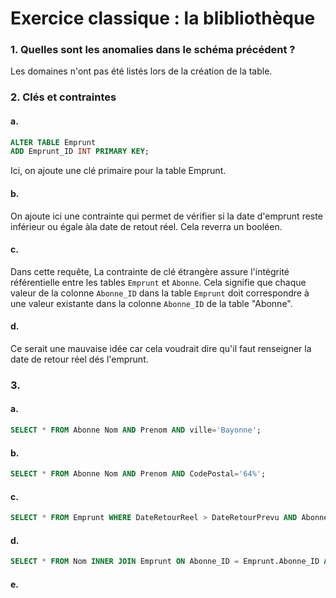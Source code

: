 # Exercice classique : la blibliothèque 

### 1. Quelles sont les anomalies dans le schéma précédent ?

Les domaines n'ont pas été listés lors de la création de la table.

### 2. Clés et contraintes

#### a. 
```sql
ALTER TABLE Emprunt
ADD Emprunt_ID INT PRIMARY KEY;  
```
Ici, on ajoute une clé primaire pour la table Emprunt.

#### b. 
On ajoute ici une contrainte qui permet de vérifier si la date d'emprunt reste inférieur ou égale àla date de retout réel. Cela reverra un booléen. 

#### c. 

Dans cette requête, La contrainte de clé étrangère assure l'intégrité référentielle entre les tables `Emprunt` et `Abonne`. Cela signifie que chaque valeur de la colonne `Abonne_ID` dans la table `Emprunt` doit correspondre à une valeur existante dans la colonne `Abonne_ID` de la table "Abonne".

#### d. 

Ce serait une mauvaise idée car cela voudrait dire qu'il faut renseigner la date de retour réel dés l'emprunt.

### 3.

#### a. 

```sql 
SELECT * FROM Abonne Nom AND Prenom AND ville='Bayonne';
``` 

#### b. 

```sql 
SELECT * FROM Abonne Nom AND Prenom AND CodePostal='64%';
``` 

#### c. 

```sql 
SELECT * FROM Emprunt WHERE DateRetourReel > DateRetourPrevu AND Abonne_ID;
``` 

#### d. 

```sql
SELECT * FROM Nom INNER JOIN Emprunt ON Abonne_ID = Emprunt.Abonne_ID AND DateRetourPrevu < DateRetourReel
```

#### e. 

